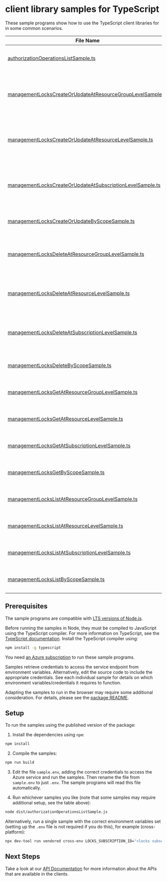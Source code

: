 # client library samples for TypeScript

These sample programs show how to use the TypeScript client libraries for in some common scenarios.

| **File Name**                                                                                                         | **Description**                                                                                                                                                                                                                                                                                                                                                                                                                                                                  |
| --------------------------------------------------------------------------------------------------------------------- | -------------------------------------------------------------------------------------------------------------------------------------------------------------------------------------------------------------------------------------------------------------------------------------------------------------------------------------------------------------------------------------------------------------------------------------------------------------------------------- |
| [authorizationOperationsListSample.ts][authorizationoperationslistsample]                                             | Lists all of the available Microsoft.Authorization REST API operations. x-ms-original-file: specification/resources/resource-manager/Microsoft.Authorization/stable/2016-09-01/examples/ListProviderOperations.json                                                                                                                                                                                                                                                              |
| [managementLocksCreateOrUpdateAtResourceGroupLevelSample.ts][managementlockscreateorupdateatresourcegrouplevelsample] | When you apply a lock at a parent scope, all child resources inherit the same lock. To create management locks, you must have access to Microsoft.Authorization/_ or Microsoft.Authorization/locks/_ actions. Of the built-in roles, only Owner and User Access Administrator are granted those actions. x-ms-original-file: specification/resources/resource-manager/Microsoft.Authorization/stable/2016-09-01/examples/ManagementLocks_CreateOrUpdateAtResourceGroupLevel.json |
| [managementLocksCreateOrUpdateAtResourceLevelSample.ts][managementlockscreateorupdateatresourcelevelsample]           | When you apply a lock at a parent scope, all child resources inherit the same lock. To create management locks, you must have access to Microsoft.Authorization/_ or Microsoft.Authorization/locks/_ actions. Of the built-in roles, only Owner and User Access Administrator are granted those actions. x-ms-original-file: specification/resources/resource-manager/Microsoft.Authorization/stable/2016-09-01/examples/ManagementLocks_CreateOrUpdateAtResourceLevel.json      |
| [managementLocksCreateOrUpdateAtSubscriptionLevelSample.ts][managementlockscreateorupdateatsubscriptionlevelsample]   | When you apply a lock at a parent scope, all child resources inherit the same lock. To create management locks, you must have access to Microsoft.Authorization/_ or Microsoft.Authorization/locks/_ actions. Of the built-in roles, only Owner and User Access Administrator are granted those actions. x-ms-original-file: specification/resources/resource-manager/Microsoft.Authorization/stable/2016-09-01/examples/ManagementLocks_CreateOrUpdateAtSubscriptionLevel.json  |
| [managementLocksCreateOrUpdateByScopeSample.ts][managementlockscreateorupdatebyscopesample]                           | Create or update a management lock by scope. x-ms-original-file: specification/resources/resource-manager/Microsoft.Authorization/stable/2016-09-01/examples/ManagementLocks_CreateOrUpdateAtScope.json                                                                                                                                                                                                                                                                          |
| [managementLocksDeleteAtResourceGroupLevelSample.ts][managementlocksdeleteatresourcegrouplevelsample]                 | To delete management locks, you must have access to Microsoft.Authorization/_ or Microsoft.Authorization/locks/_ actions. Of the built-in roles, only Owner and User Access Administrator are granted those actions. x-ms-original-file: specification/resources/resource-manager/Microsoft.Authorization/stable/2016-09-01/examples/ManagementLocks_DeleteAtResourceGroupLevel.json                                                                                             |
| [managementLocksDeleteAtResourceLevelSample.ts][managementlocksdeleteatresourcelevelsample]                           | To delete management locks, you must have access to Microsoft.Authorization/_ or Microsoft.Authorization/locks/_ actions. Of the built-in roles, only Owner and User Access Administrator are granted those actions. x-ms-original-file: specification/resources/resource-manager/Microsoft.Authorization/stable/2016-09-01/examples/ManagementLocks_DeleteAtResourceLevel.json                                                                                                  |
| [managementLocksDeleteAtSubscriptionLevelSample.ts][managementlocksdeleteatsubscriptionlevelsample]                   | To delete management locks, you must have access to Microsoft.Authorization/_ or Microsoft.Authorization/locks/_ actions. Of the built-in roles, only Owner and User Access Administrator are granted those actions. x-ms-original-file: specification/resources/resource-manager/Microsoft.Authorization/stable/2016-09-01/examples/ManagementLocks_DeleteAtSubscriptionLevel.json                                                                                              |
| [managementLocksDeleteByScopeSample.ts][managementlocksdeletebyscopesample]                                           | Delete a management lock by scope. x-ms-original-file: specification/resources/resource-manager/Microsoft.Authorization/stable/2016-09-01/examples/ManagementLocks_DeleteAtScope.json                                                                                                                                                                                                                                                                                            |
| [managementLocksGetAtResourceGroupLevelSample.ts][managementlocksgetatresourcegrouplevelsample]                       | Gets a management lock at the resource group level. x-ms-original-file: specification/resources/resource-manager/Microsoft.Authorization/stable/2016-09-01/examples/ManagementLocks_GetAtResourceGroupLevel.json                                                                                                                                                                                                                                                                 |
| [managementLocksGetAtResourceLevelSample.ts][managementlocksgetatresourcelevelsample]                                 | Get the management lock of a resource or any level below resource. x-ms-original-file: specification/resources/resource-manager/Microsoft.Authorization/stable/2016-09-01/examples/ManagementLocks_GetAtResourceLevel.json                                                                                                                                                                                                                                                       |
| [managementLocksGetAtSubscriptionLevelSample.ts][managementlocksgetatsubscriptionlevelsample]                         | Gets a management lock at the subscription level. x-ms-original-file: specification/resources/resource-manager/Microsoft.Authorization/stable/2016-09-01/examples/ManagementLocks_GetAtSubscriptionLevel.json                                                                                                                                                                                                                                                                    |
| [managementLocksGetByScopeSample.ts][managementlocksgetbyscopesample]                                                 | Get a management lock by scope. x-ms-original-file: specification/resources/resource-manager/Microsoft.Authorization/stable/2016-09-01/examples/ManagementLocks_GetAtScope.json                                                                                                                                                                                                                                                                                                  |
| [managementLocksListAtResourceGroupLevelSample.ts][managementlockslistatresourcegrouplevelsample]                     | Gets all the management locks for a resource group. x-ms-original-file: specification/resources/resource-manager/Microsoft.Authorization/stable/2016-09-01/examples/ManagementLocks_ListAtResourceGroupLevel.json                                                                                                                                                                                                                                                                |
| [managementLocksListAtResourceLevelSample.ts][managementlockslistatresourcelevelsample]                               | Gets all the management locks for a resource or any level below resource. x-ms-original-file: specification/resources/resource-manager/Microsoft.Authorization/stable/2016-09-01/examples/ManagementLocks_ListAtResourceLevel.json                                                                                                                                                                                                                                               |
| [managementLocksListAtSubscriptionLevelSample.ts][managementlockslistatsubscriptionlevelsample]                       | Gets all the management locks for a subscription. x-ms-original-file: specification/resources/resource-manager/Microsoft.Authorization/stable/2016-09-01/examples/ManagementLocks_ListAtSubscriptionLevel.json                                                                                                                                                                                                                                                                   |
| [managementLocksListByScopeSample.ts][managementlockslistbyscopesample]                                               | Gets all the management locks for a scope. x-ms-original-file: specification/resources/resource-manager/Microsoft.Authorization/stable/2016-09-01/examples/ManagementLocks_ListAtScope.json                                                                                                                                                                                                                                                                                      |

## Prerequisites

The sample programs are compatible with [LTS versions of Node.js](https://github.com/nodejs/release#release-schedule).

Before running the samples in Node, they must be compiled to JavaScript using the TypeScript compiler. For more information on TypeScript, see the [TypeScript documentation][typescript]. Install the TypeScript compiler using:

```bash
npm install -g typescript
```

You need [an Azure subscription][freesub] to run these sample programs.

Samples retrieve credentials to access the service endpoint from environment variables. Alternatively, edit the source code to include the appropriate credentials. See each individual sample for details on which environment variables/credentials it requires to function.

Adapting the samples to run in the browser may require some additional consideration. For details, please see the [package README][package].

## Setup

To run the samples using the published version of the package:

1. Install the dependencies using `npm`:

```bash
npm install
```

2. Compile the samples:

```bash
npm run build
```

3. Edit the file `sample.env`, adding the correct credentials to access the Azure service and run the samples. Then rename the file from `sample.env` to just `.env`. The sample programs will read this file automatically.

4. Run whichever samples you like (note that some samples may require additional setup, see the table above):

```bash
node dist/authorizationOperationsListSample.js
```

Alternatively, run a single sample with the correct environment variables set (setting up the `.env` file is not required if you do this), for example (cross-platform):

```bash
npx dev-tool run vendored cross-env LOCKS_SUBSCRIPTION_ID="<locks subscription id>" node dist/authorizationOperationsListSample.js
```

## Next Steps

Take a look at our [API Documentation][apiref] for more information about the APIs that are available in the clients.

[authorizationoperationslistsample]: https://github.com/Azure/azure-sdk-for-js/blob/main/sdk/locks/arm-locks-profile-2020-09-01-hybrid/samples/v2/typescript/src/authorizationOperationsListSample.ts
[managementlockscreateorupdateatresourcegrouplevelsample]: https://github.com/Azure/azure-sdk-for-js/blob/main/sdk/locks/arm-locks-profile-2020-09-01-hybrid/samples/v2/typescript/src/managementLocksCreateOrUpdateAtResourceGroupLevelSample.ts
[managementlockscreateorupdateatresourcelevelsample]: https://github.com/Azure/azure-sdk-for-js/blob/main/sdk/locks/arm-locks-profile-2020-09-01-hybrid/samples/v2/typescript/src/managementLocksCreateOrUpdateAtResourceLevelSample.ts
[managementlockscreateorupdateatsubscriptionlevelsample]: https://github.com/Azure/azure-sdk-for-js/blob/main/sdk/locks/arm-locks-profile-2020-09-01-hybrid/samples/v2/typescript/src/managementLocksCreateOrUpdateAtSubscriptionLevelSample.ts
[managementlockscreateorupdatebyscopesample]: https://github.com/Azure/azure-sdk-for-js/blob/main/sdk/locks/arm-locks-profile-2020-09-01-hybrid/samples/v2/typescript/src/managementLocksCreateOrUpdateByScopeSample.ts
[managementlocksdeleteatresourcegrouplevelsample]: https://github.com/Azure/azure-sdk-for-js/blob/main/sdk/locks/arm-locks-profile-2020-09-01-hybrid/samples/v2/typescript/src/managementLocksDeleteAtResourceGroupLevelSample.ts
[managementlocksdeleteatresourcelevelsample]: https://github.com/Azure/azure-sdk-for-js/blob/main/sdk/locks/arm-locks-profile-2020-09-01-hybrid/samples/v2/typescript/src/managementLocksDeleteAtResourceLevelSample.ts
[managementlocksdeleteatsubscriptionlevelsample]: https://github.com/Azure/azure-sdk-for-js/blob/main/sdk/locks/arm-locks-profile-2020-09-01-hybrid/samples/v2/typescript/src/managementLocksDeleteAtSubscriptionLevelSample.ts
[managementlocksdeletebyscopesample]: https://github.com/Azure/azure-sdk-for-js/blob/main/sdk/locks/arm-locks-profile-2020-09-01-hybrid/samples/v2/typescript/src/managementLocksDeleteByScopeSample.ts
[managementlocksgetatresourcegrouplevelsample]: https://github.com/Azure/azure-sdk-for-js/blob/main/sdk/locks/arm-locks-profile-2020-09-01-hybrid/samples/v2/typescript/src/managementLocksGetAtResourceGroupLevelSample.ts
[managementlocksgetatresourcelevelsample]: https://github.com/Azure/azure-sdk-for-js/blob/main/sdk/locks/arm-locks-profile-2020-09-01-hybrid/samples/v2/typescript/src/managementLocksGetAtResourceLevelSample.ts
[managementlocksgetatsubscriptionlevelsample]: https://github.com/Azure/azure-sdk-for-js/blob/main/sdk/locks/arm-locks-profile-2020-09-01-hybrid/samples/v2/typescript/src/managementLocksGetAtSubscriptionLevelSample.ts
[managementlocksgetbyscopesample]: https://github.com/Azure/azure-sdk-for-js/blob/main/sdk/locks/arm-locks-profile-2020-09-01-hybrid/samples/v2/typescript/src/managementLocksGetByScopeSample.ts
[managementlockslistatresourcegrouplevelsample]: https://github.com/Azure/azure-sdk-for-js/blob/main/sdk/locks/arm-locks-profile-2020-09-01-hybrid/samples/v2/typescript/src/managementLocksListAtResourceGroupLevelSample.ts
[managementlockslistatresourcelevelsample]: https://github.com/Azure/azure-sdk-for-js/blob/main/sdk/locks/arm-locks-profile-2020-09-01-hybrid/samples/v2/typescript/src/managementLocksListAtResourceLevelSample.ts
[managementlockslistatsubscriptionlevelsample]: https://github.com/Azure/azure-sdk-for-js/blob/main/sdk/locks/arm-locks-profile-2020-09-01-hybrid/samples/v2/typescript/src/managementLocksListAtSubscriptionLevelSample.ts
[managementlockslistbyscopesample]: https://github.com/Azure/azure-sdk-for-js/blob/main/sdk/locks/arm-locks-profile-2020-09-01-hybrid/samples/v2/typescript/src/managementLocksListByScopeSample.ts
[apiref]: https://docs.microsoft.com/javascript/api/@azure/arm-locks-profile-2020-09-01-hybrid?view=azure-node-preview
[freesub]: https://azure.microsoft.com/free/
[package]: https://github.com/Azure/azure-sdk-for-js/tree/main/sdk/locks/arm-locks-profile-2020-09-01-hybrid/README.md
[typescript]: https://www.typescriptlang.org/docs/home.html

